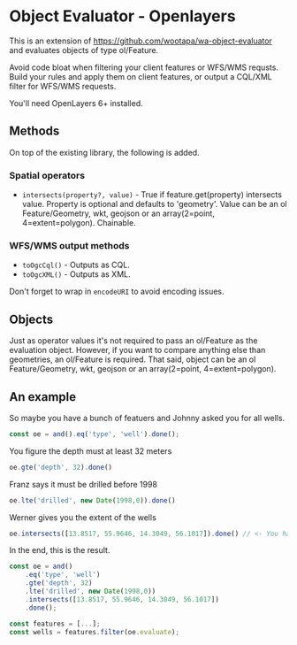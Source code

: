 # Object Evaluator - Openlayers
This is an extension of https://github.com/wootapa/wa-object-evaluator and evaluates objects of type ol/Feature. 

Avoid code bloat when filtering your client features or WFS/WMS requsts. Build your rules and apply them on client features, or output a CQL/XML filter for WFS/WMS requests.

You'll need OpenLayers 6+ installed.

## Methods
On top of the existing library, the following is added.

### Spatial operators
* `intersects(property?, value)` - True if feature.get(property) intersects value. Property is optional and defaults to 'geometry'. Value can be an ol Feature/Geometry, wkt, geojson or an array(2=point, 4=extent=polygon). Chainable.


### WFS/WMS output methods
* `toOgcCql()` - Outputs as CQL.
* `toOgcXML()` - Outputs as XML.

Don't forget to wrap in  `encodeURI` to avoid encoding issues.

## Objects
Just as operator values it's not required to pass an ol/Feature as the evaluation object. However, if you want to compare anything else than geometries, an ol/Feature is required. That said, object can be an ol Feature/Geometry, wkt, geojson or an array(2=point, 4=extent=polygon).

## An example
So maybe you have a bunch of featuers and Johnny asked you for all wells.
```javascript
const oe = and().eq('type', 'well').done();
```
You figure the depth must at least 32 meters
```javascript
oe.gte('depth', 32).done()
```
Franz says it must be drilled before 1998 
```javascript
oe.lte('drilled', new Date(1998,0)).done()
```
Werner gives you the extent of the wells
```javascript
oe.intersects([13.8517, 55.9646, 14.3049, 56.1017]).done() // <- You have options here. See Objects above.
```
In the end, this is the result.
```javascript
const oe = and()
    .eq('type', 'well')
    .gte('depth', 32)
    .lte('drilled', new Date(1998,0))
    .intersects([13.8517, 55.9646, 14.3049, 56.1017])
    .done();

const features = [...];
const wells = features.filter(oe.evaluate);
```
